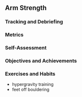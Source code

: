 <!---------------------------------------------------------------------------->
## Arm Strength

### Tracking and Debriefing

### Metrics

### Self-Assessment

### Objectives and Achievements

### Exercises and Habits

- hypergravity training
- feet off bouldering

